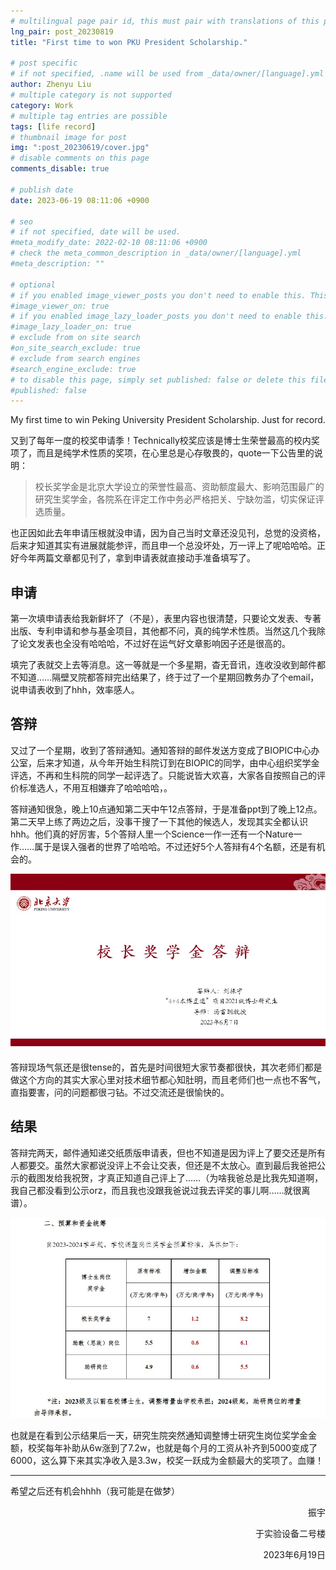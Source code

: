 ```yaml
---
# multilingual page pair id, this must pair with translations of this page. (This name must be unique)
lng_pair: post_20230819
title: "First time to won PKU President Scholarship."

# post specific
# if not specified, .name will be used from _data/owner/[language].yml
author: Zhenyu Liu
# multiple category is not supported
category: Work
# multiple tag entries are possible
tags: [life record]
# thumbnail image for post
img: ":post_20230619/cover.jpg"
# disable comments on this page
comments_disable: true

# publish date
date: 2023-06-19 08:11:06 +0900

# seo
# if not specified, date will be used.
#meta_modify_date: 2022-02-10 08:11:06 +0900
# check the meta_common_description in _data/owner/[language].yml
#meta_description: ""

# optional
# if you enabled image_viewer_posts you don't need to enable this. This is only if image_viewer_posts = false
#image_viewer_on: true
# if you enabled image_lazy_loader_posts you don't need to enable this. This is only if image_lazy_loader_posts = false
#image_lazy_loader_on: true
# exclude from on site search
#on_site_search_exclude: true
# exclude from search engines
#search_engine_exclude: true
# to disable this page, simply set published: false or delete this file
#published: false
---
```


<!-- outline-start -->

My first time to win Peking University President Scholarship. Just for record.

<!-- outline-end -->

又到了每年一度的校奖申请季！Technically校奖应该是博士生荣誉最高的校内奖项了，而且是纯学术性质的奖项，在心里总是心存敬畏的，quote一下公告里的说明：

> 校长奖学金是北京大学设立的荣誉性最高、资助额度最大、影响范围最广的研究生奖学金，各院系在评定工作中务必严格把关、宁缺勿滥，切实保证评选质量。

也正因如此去年申请压根就没申请，因为自己当时文章还没见刊，总觉的没资格，后来才知道其实有进展就能参评，而且申一个总没坏处，万一评上了呢哈哈哈。正好今年两篇文章都见刊了，拿到申请表就直接动手准备填写了。

## 申请

第一次填申请表给我新鲜坏了（不是），表里内容也很清楚，只要论文发表、专著出版、专利申请和参与基金项目，其他都不问，真的纯学术性质。当然这几个我除了论文发表也全没有哈哈哈，不过好在运气好文章影响因子还是很高的。

填完了表就交上去等消息。这一等就是一个多星期，杳无音讯，连收没收到邮件都不知道……隔壁叉院都答辩完出结果了，终于过了一个星期回教务办了个email，说申请表收到了hhh，效率感人。

## 答辩
又过了一个星期，收到了答辩通知。通知答辩的邮件发送方变成了BIOPIC中心办公室，后来才知道，从今年开始生科院订到在BIOPIC的同学，由中心组织奖学金评选，不再和生科院的同学一起评选了。只能说皆大欢喜，大家各自按照自己的评价标准选人，不用互相嫌弃了哈哈哈哈，。

答辩通知很急，晚上10点通知第二天中午12点答辩，于是准备ppt到了晚上12点。第二天早上练了两边之后，没事干搜了一下其他的候选人，发现其实全都认识hhh。他们真的好厉害，5个答辩人里一个Science一作一还有一个Nature一作……属于是误入强者的世界了哈哈哈。不过还好5个人答辩有4个名额，还是有机会的。

![ppt](https://raw.githubusercontent.com/liuzhenyu-yyy/liuzhenyu-yyy.github.io/main/assets/img/posts/post_20230619/ppt.jpg)

答辩现场气氛还是很tense的，首先是时间很短大家节奏都很快，其次老师们都是做这个方向的其实大家心里对技术细节都心知肚明，而且老师们也一点也不客气，直指要害，问的问题都很刁钻。不过交流还是很愉快的。

## 结果
答辩完两天，邮件通知递交纸质版申请表，但也不知道是因为评上了要交还是所有人都要交。虽然大家都说没评上不会让交表，但还是不太放心。直到最后我爸把公示的截图发给我祝贺，才真正知道自己评上了……（为啥我爸总是比我先知道啊，我自己都没看到公示orz，而且我也没跟我爸说过我去评奖的事儿啊……就很离谱）。

![adjust](https://raw.githubusercontent.com/liuzhenyu-yyy/liuzhenyu-yyy.github.io/main/assets/img/posts/post_20230619/adjust.jpg)

也就是在看到公示结果后一天，研究生院突然通知调整博士研究生岗位奖学金金额，校奖每年补助从6w涨到了7.2w，也就是每个月的工资从补齐到5000变成了6000，这么算下来其实净收入是3.3w，校奖一跃成为金额最大的奖项了。血赚！

---

希望之后还有机会hhhh（我可能是在做梦）

  <p align="right">振宇</p>

  <p align="right">于实验设备二号楼</p>

  <p align="right">2023年6月19日</p>
